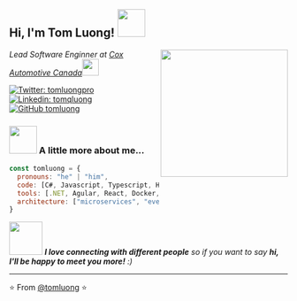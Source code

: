 <h2> Hi, I'm Tom Luong! <img src="https://media.giphy.com/media/mGcNjsfWAjY5AEZNw6/giphy.gif" width="50"></h2>
<img align='right' src="https://media.giphy.com/media/ieyl9zmCjO4b4t6qoY/giphy.gif" width="230">
<p><em>Lead Software Enginner at <a href="https://www.dealertrackcanada.com/">Cox Automotive Canada</a><img src="https://media.giphy.com/media/WUlplcMpOCEmTGBtBW/giphy.gif" width="30"> 
</em></p>

[![Twitter: tomluongpro](https://img.shields.io/twitter/follow/tomluongpro?style=social)](https://twitter.com/tomluongpro)
[![Linkedin: tomqluong](https://img.shields.io/badge/-tomqluong-blue?style=flat-square&logo=Linkedin&logoColor=white&link=https://www.linkedin.com/in/tomqluong/)](https://www.linkedin.com/in/tomqluong/)
[![GitHub tomluong](https://img.shields.io/github/followers/tomluong?label=follow&style=social)](https://github.com/tomluong)


### <img src="https://media.giphy.com/media/VgCDAzcKvsR6OM0uWg/giphy.gif" width="50"> A little more about me...  

```javascript
const tomluong = {
  pronouns: "he" | "him",
  code: [C#, Javascript, Typescript, HTML, CSS],
  tools: [.NET, Agular, React, Docker, Redux, Node],
  architecture: ["microservices", "event-driven", "design system pattern"]
}
```

<img src="https://media.giphy.com/media/LnQjpWaON8nhr21vNW/giphy.gif" width="60"> <em><b>I love connecting with different people</b> so if you want to say <b>hi, I'll be happy to meet you more!</b> :)</em>

---

⭐️ From [@tomluong](https://github.com/tomluong) ⭐️
